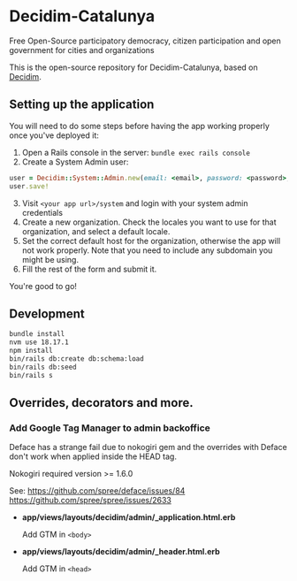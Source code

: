 # Decidim-Catalunya

Free Open-Source participatory democracy, citizen participation and open government for cities and organizations

This is the open-source repository for Decidim-Catalunya, based on [Decidim](https://github.com/decidim/decidim).

## Setting up the application

You will need to do some steps before having the app working properly once you've deployed it:

1. Open a Rails console in the server: `bundle exec rails console`
2. Create a System Admin user:
```ruby
user = Decidim::System::Admin.new(email: <email>, password: <password>, password_confirmation: <password>)
user.save!
```
3. Visit `<your app url>/system` and login with your system admin credentials
4. Create a new organization. Check the locales you want to use for that organization, and select a default locale.
5. Set the correct default host for the organization, otherwise the app will not work properly. Note that you need to include any subdomain you might be using.
6. Fill the rest of the form and submit it.

You're good to go!

## Development

```bash
bundle install
nvm use 18.17.1
npm install
bin/rails db:create db:schema:load
bin/rails db:seed
bin/rails s
```

## Overrides, decorators and more.

### Add Google Tag Manager to admin backoffice

Deface has a strange fail due to nokogiri gem and the overrides with Deface don't work when applied inside the HEAD tag. 

Nokogiri required version >= 1.6.0

See:
https://github.com/spree/deface/issues/84
https://github.com/spree/spree/issues/2633

- **app/views/layouts/decidim/admin/_application.html.erb**

    Add GTM in `<body>`

- **app/views/layouts/decidim/admin/_header.html.erb**

    Add GTM in `<head>`
